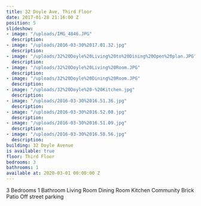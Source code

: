 ```yaml
---
title: 32 Doyle Ave, Third Floor
date: 2017-01-28 21:16:00 Z
position: 5
slideshow:
- image: "/uploads/IMG_4846.JPG"
  description: 
- image: "/uploads/2016-03-30%2017.01.32.jpg"
  description: 
- image: "/uploads/32%20Doyle%20Living%20to%20Dining%20Open%20plan.JPG"
  description: 
- image: "/uploads/32%20Doyle%20Living%20Room.JPG"
  description: 
- image: "/uploads/32%20Doyle%20Dining%20Room.JPG"
  description: 
- image: "/uploads/32%20Doyle%20-%20Kitchen.jpg"
  description: 
- image: "/uploads/2016-03-30%2016.51.36.jpg"
  description: 
- image: "/uploads/2016-03-30%2016.52.08.jpg"
  description: 
- image: "/uploads/2016-03-30%2016.51.09.jpg"
  description: 
- image: "/uploads/2016-03-30%2016.58.56.jpg"
  description: 
building: 32 Doyle Avenue
is available: true
floor: Third Floor
bedrooms: 3
bathrooms: 1
available at: 2020-03-01 00:00:00 Z
---
```


3 Bedrooms
1 Bathroom
Living Room
Dining Room
Kitchen
Community Brick Patio
Off street parking